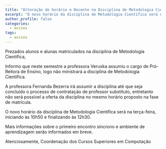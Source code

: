 ```yaml
---
title: "Alteração de horário e Docente na Disciplina de Metodologia Científica" 
excerpt: "O novo horário da disciplina de Metodologia Científica será na terça-feira, iniciando às 10h50 e finalizando às 12h30."
author_profile: false
categories:
  - avisos
tags:
  - avisos
---
```


Prezados alunos e alunas matriculados na disciplina de Metodologia Científica,

Informo que neste semestre a professora Veruska assumiu o cargo de Pró-Reitora de Ensino, logo não ministrará a disciplina de Metodologia Científica.

 A professora Fernanda Bezerra irá assumir a disciplina até que seja concluído o processo de contratação de professor substituto, entretanto não será possível a oferta da disciplina no mesmo horário proposto na fase de matrícula.

O novo horário da disciplina de Metodologia Científica será na terça-feira, iniciando às 10h50 e finalizando às 12h30.

Mais informações sobre o primeiro encontro síncrono e ambiente de aprendizagem serão informados em breve.

Atenciosamente,
Coordenação dos Cursos Superiores em Computação